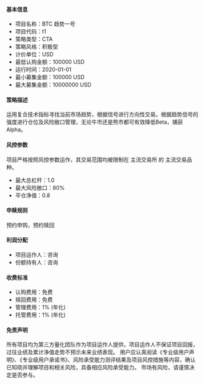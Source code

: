 #### 基本信息

* 项目名称：BTC 趋势一号
* 项目代码：t1
* 策略类型：CTA
* 策略风格：积极型
* 计价单位：USD
* 最低认购金额：100000 USD
* 运行时间：2020-01-01
* 最小募集金额：100000 USD
* 最大募集金额：10000000 USD

#### 策略描述

运用复合技术指标寻找当前市场趋势，根据信号进行方向性交易。根据趋势信号的强度进行仓位及风险敞口管理，无论牛市还是熊市都可有效降低Beta，捕获Alpha。

#### 风控参数

项目严格按照风控参数运作，其交易范围均被限制在 主流交易所 的 主流交易品种。

* 最大总杠杆：1.0
* 最大风险敞口：80%
* 平仓净值：0.8

#### 申赎规则

预约申购，预约赎回

#### 利润分配

* 项目运作人：咨询
* 份额持有人：咨询

#### 收费标准

* 认购费用：免费
* 赎回费用：免费
* 管理费用：1% (年化)
* 托管费用：1% (年化)

#### 免责声明

所有项目均为第三方量化团队作为项目运作人提供，项目运作人不保证项目回报，过往业绩及累计净值走势不预示未来业绩表现。
用户应认真阅读《专业级用户声明》、《专业级用户承诺书》、风险承受能力测评结果及项目风控措施等内容，确认已知晓并理解项目和相关风险，具备相应风险承受能力。
市场有风险，请谨慎决定是否参与。

